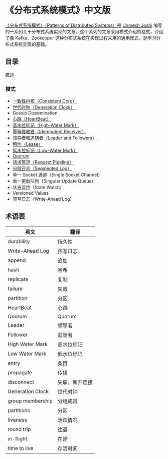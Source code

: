 # 《分布式系统模式》中文版

[《分布式系统模式》（Patterns of Distributed Systems）](https://martinfowler.com/articles/patterns-of-distributed-systems/)是 [Unmesh Joshi](https://twitter.com/unmeshjoshi) 编写的一系列关于分布式系统实现的文章。这个系列的文章采用模式介绍的格式，介绍了像 Kafka、Zookeeper 这种分布式系统在实现过程采用的通用模式，是学习分布式系统实现的基础。

## 目录

[概述](content/overview.md)

### 模式

* [一致性内核（Consistent Core）](content/consistent-core.md)
* [世代时钟（Generation Clock）](content/generation-clock.md)
* Gossip Dissemination
* [心跳（HeartBeat）](content/heartbeat.md)
* [高水位标记（High-Water Mark）](content/high-water-mark.md)
* [幂等接收者（Idempotent Receiver）](content/idempotent-receiver.md)
* [领导者和追随者（Leader and Followers）](content/leader-and-followers.md)
* [租约（Lease）](content/lease.md)
* [低水位标记（Low-Water Mark）](content/low-water-mark.md)
* [Quorum](content/quorum.md)
* [请求管道（Request Pipeline）](content/request-pipeline.md)
* [分段日志（Segmented Log）](content/segmented-log.md)
* 单一 Socket 通道（Single Socket Channel）
* 单一更新队列（Singular Update Queue）
* 状态监控（State Watch）
* Versioned Values
* 预写日志（Write-Ahead Log）

## 术语表

| 英文             | 翻译           |
| ---------------- | -------------- |
| durability       | 持久性         |
| Write-Ahead Log  | 预写日志       |
| append           | 追加           |
| hash             | 哈希           |
| replicate        | 复制           |
| failure          | 失效           |
| partition        | 分区           |
| HeartBeat        | 心跳           |
| Quorum           | Quorum         |
| Leader           | 领导者         |
| Follower         | 追随者         |
| High Water Mark  | 高水位标记     |
| Low Water Mark   | 低水位标记     |
| entry            | 条目           |
| propagate        | 传播           |
| disconnect       | 失联、断开连接 |
| Generation Clock | 世代时钟       |
| group membership | 分组成员       |
| partitions       | 分区          |
| liveness         | 活跃情况       |
| round trip       | 往返          |
| in-flight        | 在途          |
| time to live     | 存活时间       |



